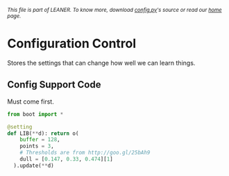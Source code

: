 
<small>_This file is part of LEANER. To know more, download [config.py](https://github.com/ai-se/timm/blob/master/leaner/src/config.py)'s source or read our [home](README.md) page._</small>



# Configuration Control

Stores the settings that can change how well we can learn things.

## Config Support Code

Must come first.

````python
from boot import *

@setting
def LIB(**d): return o(
    buffer = 128,
    points = 3,
    # Thresholds are from http://goo.gl/25bAh9
    dull = [0.147, 0.33, 0.474][1]
  ).update(**d)

````
